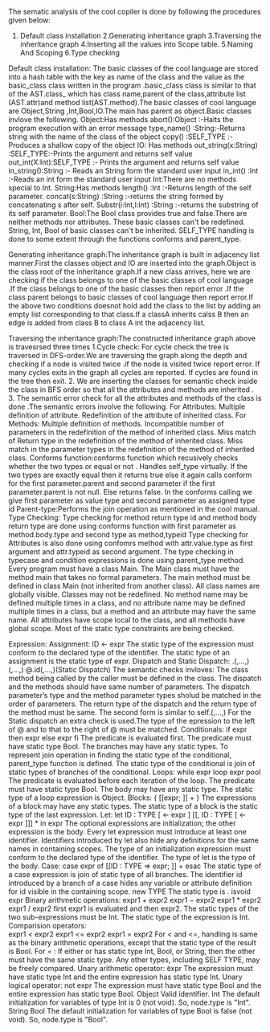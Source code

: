 The sematic analysis of the cool copiler is done by following the procedures given below:
1. Default class installation
2.Generating inheritance graph
3.Traversing the inheritance graph
4.Inserting all the values into Scope table.
5.Naming And Scoping
6.Type checking

Default class installation: The basic classes of the cool language are stored into a hash table with the key as name of the class and the value as the basic_class class written in the program .basic_class class is similar to that of the AST.class_ which has class name,parent of the class,attribute list (AST.attr)and method list(AST.method).The basic classes of cool language are Object,String ,Int,Bool,IO.The main has parent as object.Basic classes invlove the following.
Object:Has methods
	abort():Object :-Halts the program execution with an error message
	type_name() :String:-Returns string with the name of the class of the object
	copy() :SELF_TYPE :-Produces a shallow copy of the object
IO: Has methods
	out_string(x:String) :SELF_TYPE:-Prints the argument and returns self value
	out_int(X:Int):SELF_TYPE :- Prints the argument and returns self value
	in_string():String :- Reads an String form the standard user input
	in_int() :Int :-Reads an int form the standard user input
Int:There are no methods special to Int.
String:Has methods
	length() :Int :-Returns length of the self parameter.
	concat(s:String) :String :-returns the string formed by concatenating s after self.
	Substr(i:Int,l:Int) :String :-returns the substring of its self parameter.
Bool:The Bool class provides true and false.There are neither methods nor attributes.
These basic classes can't be redefined. String, Int, Bool of basic classes can't be inherited.
SELF_TYPE handling is done to some extent through the functions conforms and parent_type.


Generating inheritance graph:The inheritance graph is built in adjacency list manner.First the classes object and IO are inserted into the graph.Object is the class root of the inheritance graph.If a new class arrives, here we are checking if the class belongs to one of the basic classes of cool language .If the class belongs to one of the basic classes then report error .If the class parent belongs to basic classes of cool language then report error.If the above two conditions doesnot hold add the class to the list by adding an empty list corresponding to that class.If a classA inherits calss B then an edge is added from class B to class A int the adjacency list.

Traversing the inheritance graph:The constructed inheritance graph above is travesrsed three times
1.Cycle check: For cycle check the tree is traversed in DFS-order.We are traversing the graph along the depth and checking if a node is visited twice .if the node is visited twice report error. If many cycles exits in the graph all cycles are reported. If cycles are found in the tree then exit.
2. We are inserting the classes for semantic check inside the class in BFS order so that all the attributes and methods are inherited .
3. The semantic error check for all the attributes and methods of the class is done .The semantic errors involve the following.
For Attributes:
	Multiple definition of attribute.
	Redefinition of the attribute of inherited class.
For Methods:
	Multiple definition of methods.
	Incompatible number of parameters in the redefinition of the method of inherited class.
	Miss match of Return type in the redefinition of the method of inherited class.
	Miss match in the parameter types in the redefinition of the method of inherited class.
Conforms function:conforms function which recusively checks whether the two types or equal or not .
	Handles self_type virtually.
	If the two types are exactly equal then it returns true
	else it again calls conform for the first parameter.parent and second parameter if the first parameter.parent is not null.
	Else returns false.
	In the conforms calling we give first parameter as value type and second parameter as assigned type id
Parent-type:Performs the join operation as mentioned in the cool manual.
Type Checking:
	Type checking for method return type id and method body return type are done using conforms function with first parameter as method.body.type and second type as method,typeid
	Type checking for Attributes is also done using confomrs method with attr.value.type as first argument and attr.typeid as second argument.
	The type checking in typecase and condition expressions is done using parent_type method.
Every program must have a class Main. The Main class must have the method main that takes no formal parameters. The main method must be defined in class Main (not inherited from another class).
All class names are globally visible. Classes may not be redefined.
No method name may be defined multiple times in a class, and no attribute name may be defined multiple times in a class, but a method and an attribute may have the same name.
All attributes have scope local to the class, and all methods have global scope.
Most of the static type constraints are being checked.

Expression:
Assignment: ID <- expr
	The static type of the expression must conform to the declared type of the identifier. 
	The static type of an assignment is the static type of expr.
Dispatch and Static Dispatch:
	<expr>.<id>(<expr>,...,<expr>)
	<id>(<expr>,...,<expr>)
	<expr>@<type>.id(<expr>,...,<expr>)(Static Dispatch)
	The semantic checks invloves:
	The class method being called by the caller must be defined in the class.
	The dispatch and the methods should have same number of parameters.
	The dispatch parameter’s type and the method parameter types sholud be matched in the order of parameters.
	The return type of the dispatch and the return type of the method must be same.
	The second form is similar to self.<id>(<expr>,...,<expr>)
	For the Static dispatch an extra check is used.The type of the epression to the left of @ and to that to the right of @ must be matched.
Conditionals: if expr then expr else expr fi
	The predicate is evaluated first. The predicate must have static type Bool.
	The branches may have any static types. 
	To represent join operation in finding the static type of the conditional, parent_type function is defined. 
	The static type of the conditional is join of static types of branches of the conditional.
Loops: while expr loop expr pool
	The predicate is evaluated before each iteration of the loop. 
	The predicate must have static type Bool. 
	The body may have any static type. 
	The static type of a loop expression is Object.
Blocks: { [[expr; ]] + }
	The expressions of a block may have any static types. 
	The static type of a block is the static type of the last expression.
Let: let ID : TYPE [ <- expr ] [[, ID : TYPE [ <- expr ]]] * in expr
	The optional expressions are initialization; the other expression is the body. 
	Every let expression must introduce at least one identifier.
	Identifiers introduced by let also hide any definitions for the same names in containing scopes.
	The type of an initialization expression must conform to the declared type of the identifier. 
	The type of let is the type of the body.
Case: case expr of [[ID : TYPE => expr; ]] + esac
	The static type of a case expression is join of static type of all branches.
	The identifier id introduced by a branch of a case hides any variable or attribute definition for id visible in the containing scope.
new TYPE
	The static type is <type>.
isvoid expr
Binary arithmetic operations:
	expr1 + expr2
	expr1 − expr2
	expr1 * expr2
	expr1 / expr2
	first expr1 is evaluated and then expr2.
	The static types of the two sub-expressions must be Int.
	The static type of the expression is Int.
Comparision operators:	
	expr1 < expr2
	expr1 <= expr2
	expr1 = expr2
	For < and <=, handling is same as the binary arithmetic operations, except that the static type of the result is Bool.
	For = : If either <expr1> or <expr2> has static type Int, Bool, or String, then the other must have the same static type. Any other types, including SELF TYPE, may be freely compared.
Unary arithmetic operator:  ̃expr
	The expression <expr> must have static type Int and the entire expression has static type Int.
Unary logical operator: not expr
	The expression must have static type Bool and the entire expression has static type Bool.
Object
	Valid identifier.
Int
	The default initialization for variables of type Int is 0 (not void). So, node.type is "Int".
String
Bool
	The default initialization for variables of type Bool is false (not void). So, node.type is "Bool".



